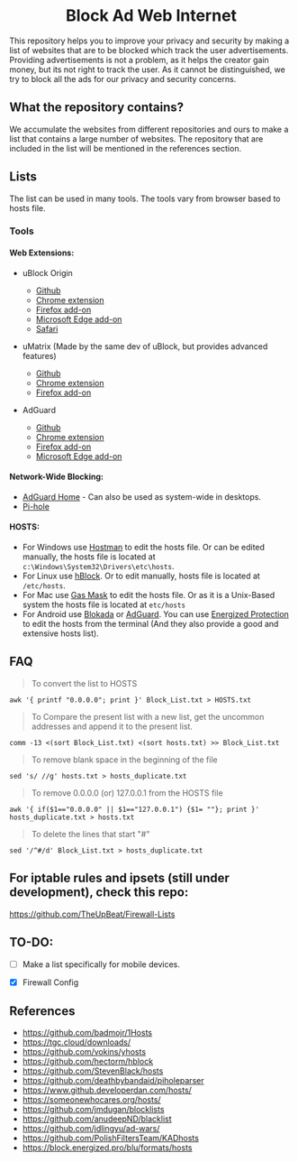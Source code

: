 <center> <h1> Block Ad Web Internet </h1> </center>


This repository helps you to improve your privacy and security by making a list of websites that are to be blocked which track the user advertisements. Providing advertisements is not a problem, as it helps the creator gain money, but its not right to track the user. As it cannot be distinguished, we try to block all the ads for our privacy and security concerns.

## What the repository contains?

We accumulate the websites from different repositories and ours to make a list that contains a large number of websites. The repository that are included in the list will be mentioned in the references section.

## Lists

The list can be used in many tools. The tools vary from browser based to hosts file.

### Tools

#### Web Extensions:

* uBlock Origin
  * [Github](https://github.com/gorhill/uBlock)
  * [Chrome extension](https://chrome.google.com/webstore/detail/ublock-origin/cjpalhdlnbpafiamejdnhcphjbkeiagm)
  * [Firefox add-on](https://addons.mozilla.org/addon/ublock-origin/)
  * [Microsoft Edge add-on](https://microsoftedge.microsoft.com/addons/detail/odfafepnkmbhccpbejgmiehpchacaeak)
  * [Safari](https://github.com/el1t/uBlock-Safari#ublock-originfor-safari)

* uMatrix (Made by the same dev of uBlock, but provides advanced features)
  * [Github](https://github.com/gorhill/uMatrix)
  * [Chrome extension](https://chrome.google.com/webstore/detail/%C2%B5matrix/ogfcmafjalglgifnmanfmnieipoejdcf)
  * [Firefox add-on](https://addons.mozilla.org/firefox/addon/umatrix/)

* AdGuard
  * [Github](https://github.com/AdguardTeam/AdguardBrowserExtension)
  * [Chrome extension](https://chrome.google.com/webstore/detail/adguard-adblocker/bgnkhhnnamicmpeenaelnjfhikgbkllg)
  * [Firefox add-on](https://addons.mozilla.org/en-GB/firefox/addon/adguard-adblocker/)
  * [Microsoft Edge add-on](https://microsoftedge.microsoft.com/addons/detail/pdffkfellgipmhklpdmokmckkkfcopbh)


#### Network-Wide Blocking:

* [AdGuard Home](https://adguard.com/en/adguard-home/overview.html) - Can also be used as system-wide in desktops.
* [Pi-hole](https://pi-hole.net/)

#### HOSTS:

* For Windows use [Hostman](http://www.abelhadigital.com/hostsman/) to edit the hosts file. Or can be edited manually, the hosts file is located at `c:\Windows\System32\Drivers\etc\hosts`.
* For Linux use [hBlock](https://github.com/hectorm/hBlock). Or to edit manually, hosts file is located at `/etc/hosts`.
* For Mac use [Gas Mask](https://github.com/2ndalpha/gasmask) to edit the hosts file. Or as it is a Unix-Based system the hosts file is located at `etc/hosts`
* For Android use [Blokada](https://github.com/blokadaorg/blokada) or [AdGuard](https://adguard.com/en/adguard-android/overview.html). You can use [Energized Protection](https://energized.pro/) to edit the hosts from the terminal (And they also provide a good and extensive hosts list).

## FAQ

> To convert the list to HOSTS

```
awk '{ printf "0.0.0.0"; print }' Block_List.txt > HOSTS.txt
```

> To Compare the present list with a new list, get the uncommon addresses and append it to the present list.

```
comm -13 <(sort Block_List.txt) <(sort hosts.txt) >> Block_List.txt
```

> To remove blank space in the beginning of the file

```
sed 's/ //g' hosts.txt > hosts_duplicate.txt
```

> To remove 0.0.0.0 (or) 127.0.0.1 from the HOSTS file

```
awk '{ if($1=="0.0.0.0" || $1=="127.0.0.1") {$1= ""}; print }' hosts_duplicate.txt > hosts.txt
```

> To delete the lines that start "#"

```
sed '/^#/d' Block_List.txt > hosts_duplicate.txt
```

## For iptable rules and ipsets (still under development), check this repo:
https://github.com/TheUpBeat/Firewall-Lists

## TO-DO:
- [ ] Make a list specifically for mobile devices.
- [x] Firewall Config


## References
* https://github.com/badmojr/1Hosts
* https://tgc.cloud/downloads/
* https://github.com/vokins/yhosts
* https://github.com/hectorm/hblock
* https://github.com/StevenBlack/hosts
* https://github.com/deathbybandaid/piholeparser
* https://www.github.developerdan.com/hosts/
* https://someonewhocares.org/hosts/
* https://github.com/jmdugan/blocklists
* https://github.com/anudeepND/blacklist
* https://github.com/jdlingyu/ad-wars/
* https://github.com/PolishFiltersTeam/KADhosts
* https://block.energized.pro/blu/formats/hosts
